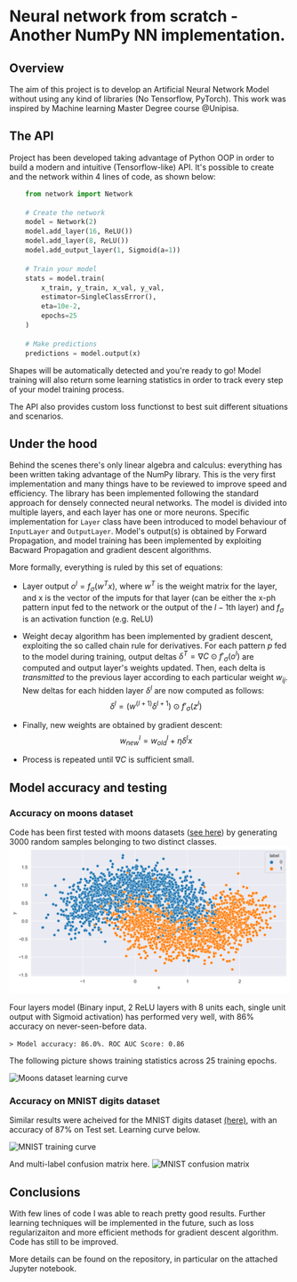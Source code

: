 # Neural network from scratch - Another NumPy NN implementation.

## Overview
The aim of this project is to develop an Artificial Neural Network Model without using any kind of libraries (No Tensorflow, PyTorch). This work was inspired by Machine learning Master Degree course @Unipisa.

## The API
Project has been developed taking advantage of Python OOP in order to build a modern and intuitive (Tensorflow-like) API. It's possible to create and the network within 4 lines of code, as shown below:

```python
    from network import Network

    # Create the network
    model = Network(2)
    model.add_layer(16, ReLU())
    model.add_layer(8, ReLU())
    model.add_output_layer(1, Sigmoid(a=1))

    # Train your model
    stats = model.train(
        x_train, y_train, x_val, y_val, 
        estimator=SingleClassError(),
        eta=10e-2,
        epochs=25
    )

    # Make predictions
    predictions = model.output(x)
```
Shapes will be automatically detected and you're ready to go!
Model training will also return some learning statistics in order to track every step of your model training process.

The API also provides custom loss functionst to best suit different situations and scenarios.

## Under the hood
Behind the scenes there's only linear algebra and calculus: everything has been written taking advantage of the NumPy library. This is the very first implementation and many things have to be reviewed to improve speed and efficiency. 
The library has been implemented following the standard approach for densely connected neural networks. The model is divided into multiple layers, and each layer has one or more neurons. Specific implementation for `Layer` class have been introduced to model behaviour of `InputLayer` and `OutputLayer`. Model's output(s) is obtained by Forward Propagation, and model training has been implemented by exploiting Bacward Propagation and gradient descent algorithms.

More formally, everything is ruled by this set of equations:
- Layer output $o^l = f_{\sigma}(w^Tx)$, where $w^T$ is the weight matrix for the layer, and x is the vector of the imputs for that layer (can be either the x-ph pattern input fed to the network or the output of the $l-1$th layer) and $f_{\sigma}$ is an activation function (e.g. ReLU) 
- Weight decay algorithm has been implemented by gradient descent, exploiting the so called chain rule for derivatives. For each pattern $p$ fed to the model during training, output deltas $\delta^T = \nabla C \odot f'_\sigma(o^l)$  are computed and output layer's weights updated. Then, each delta is _transmitted_ to the previous layer according to each particular weight $w_{ij}$. New deltas for each hidden layer $\delta^l$ are now computed as follows: 
$$\delta^l = (w^{(l+1)}\delta^{l+1}) \odot f'_\sigma(z^l)$$

- Finally, new weights are obtained by gradient descent:
$$w^l_{new} = w_{old}^l + \eta\delta^lx$$

- Process is repeated until $\nabla C$ is sufficient small.

## Model accuracy and testing
### Accuracy on moons dataset
Code has been first tested with moons datasets ([see here](https://scikit-learn.org/stable/modules/generated/sklearn.datasets.make_moons.html)) by generating 3000 random samples belonging to two distinct classes.
![Moons dataset](/assets/moons.png)

Four layers model (Binary input, 2 ReLU layers with 8 units each, single unit output with Sigmoid activation) has performed very well, with 86% accuracy on never-seen-before data.

```> Model accuracy: 86.0%. ROC AUC Score: 0.86```

The following picture shows training statistics across 25 training epochs.

![Moons dataset learning curve](assets/moons_tr_curve.png)



### Accuracy on MNIST digits dataset

Similar results were acheived for the MNIST digits dataset [(here)](http://yann.lecun.com/exdb/mnist/), with an accuracy of 87% on Test set. Learning curve below.

![MNIST training curve](assets/mnist_tr_curve.png)

And multi-label confusion matrix here.
![MNIST confusion matrix](assets/mnist_confusion_matrix.png)


## Conclusions
With few lines of code I was able to reach pretty good results. Further learning techniques will be implemented in the future, such as loss regularizaiton and more efficient methods for gradient descent algorithm. Code has still to be improved.

More details can be found on the repository, in particular on the attached Jupyter notebook.